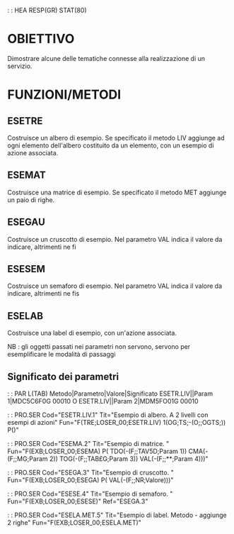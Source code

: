  :  : HEA RESP(GR) STAT(80)
# OBIETTIVO
Dimostrare alcune delle tematiche connesse alla realizzazione di un servizio.

# FUNZIONI/METODI
## ESETRE
Costruisce un albero di esempio. Se specificato il metodo LIV aggiunge ad ogni elemento dell'albero
 costituito da un elemento, con un esempio di azione associata.
## ESEMAT
Costruisce una matrice di esempio. Se specificato il metodo MET aggiunge un paio di righe.
## ESEGAU
Costruisce un cruscotto di esempio. Nel parametro VAL indica il valore da indicare, altrimenti ne fi
## ESESEM
Costruisce un semaforo di esempio. Nel parametro VAL indica il valore da indicare, altrimenti ne fis
## ESELAB
Costruisce una label di esempio, con un'azione associata.


NB :  gli oggetti passati nei parametri non servono, servono per esemplificare le modalità di passaggi

## Significato dei parametri
 :  : PAR L(TAB)
Metodo|Parametro|Valore|Significato
ESETR.LIV||Param 1|MDC5C6F0G           00010 O
ESETR.LIV||Param 2|MDM5FO01G           00010


 :  : PRO.SER Cod="ESETR.LIV.1" Tit="Esempio di albero. A 2 livelli con esempi di azioni" Fun="F(TRE;LOSER_00;ESETR.LIV) 1(OG;TS;-(O;;OGTS;)) P()"

 :  : PRO.SER Cod="ESEMA.2" Tit="Esempio di matrice. " Fun="F(EXB;LOSER_00;ESEMA) P( TDO(-(F;;TAV5D;Param 1)) CMA(-(F;;MG;Param 2)) TOG(-(F;;TAB£G;Param 3)) VAL(-(F;;**;Param 4)))"

 :  : PRO.SER Cod="ESEGA.3" Tit="Esempio di cruscotto. " Fun="F(EXB;LOSER_00;ESEGA) P( VAL(-(F;;NR;Valore)))"

 :  : PRO.SER Cod="ESESE.4" Tit="Esempio di semaforo. " Fun="F(EXB;LOSER_00;ESESE)" Ref="ESEGA.3"

 :  : PRO.SER Cod="ESELA.MET.5" Tit="Esempio di label. Metodo - aggiunge 2 righe" Fun="F(EXB;LOSER_00;ESELA.MET)"

